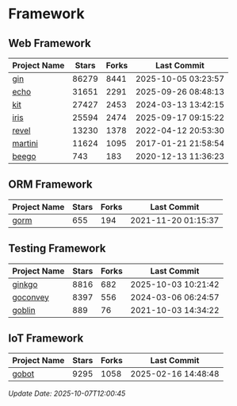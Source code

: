 # Framework

## Web Framework
| Project Name | Stars | Forks | Last Commit |
| ------------ | ----- | ----- | ----------- |
| [gin](https://github.com/gin-gonic/gin) | 86279 | 8441 | 2025-10-05 03:23:57 |
| [echo](https://github.com/labstack/echo) | 31651 | 2291 | 2025-09-26 08:48:13 |
| [kit](https://github.com/go-kit/kit) | 27427 | 2453 | 2024-03-13 13:42:15 |
| [iris](https://github.com/kataras/iris) | 25594 | 2474 | 2025-09-17 09:15:22 |
| [revel](https://github.com/revel/revel) | 13230 | 1378 | 2022-04-12 20:53:30 |
| [martini](https://github.com/go-martini/martini) | 11624 | 1095 | 2017-01-21 21:58:54 |
| [beego](https://github.com/astaxie/beego) | 743 | 183 | 2020-12-13 11:36:23 |

## ORM Framework
| Project Name | Stars | Forks | Last Commit |
| ------------ | ----- | ----- | ----------- |
| [gorm](https://github.com/jinzhu/gorm) | 655 | 194 | 2021-11-20 01:15:37 |

## Testing Framework
| Project Name | Stars | Forks | Last Commit |
| ------------ | ----- | ----- | ----------- |
| [ginkgo](https://github.com/onsi/ginkgo) | 8816 | 682 | 2025-10-03 10:21:42 |
| [goconvey](https://github.com/smartystreets/goconvey) | 8397 | 556 | 2024-03-06 06:24:57 |
| [goblin](https://github.com/franela/goblin) | 889 | 76 | 2021-10-03 14:34:22 |

## IoT Framework
| Project Name | Stars | Forks | Last Commit |
| ------------ | ----- | ----- | ----------- |
| [gobot](https://github.com/hybridgroup/gobot) | 9295 | 1058 | 2025-02-16 14:48:48 |

*Update Date: 2025-10-07T12:00:45*